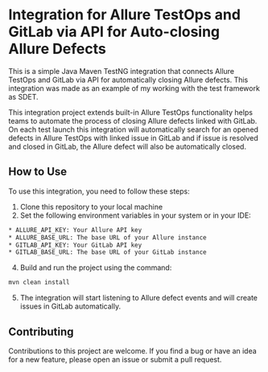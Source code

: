 # Integration for Allure TestOps and GitLab via API for Auto-closing Allure Defects

This is a simple Java Maven TestNG integration that connects Allure TestOps and GitLab via API for automatically closing 
Allure defects.
This integration was made as an example of my working with the test framework as SDET.

This integration project extends built-in Allure TestOps functionality helps teams to automate the process of closing 
Allure defects linked with GitLab. On each test launch this integration will automatically search for an opened 
defects in Allure TestOps with linked issue in GitLab and if issue is resolved and closed in GitLab, the 
Allure defect will also be automatically closed.

## How to Use

To use this integration, you need to follow these steps:

1. Clone this repository to your local machine
2. Set the following environment variables in your system or in your IDE:

```bash
* ALLURE_API_KEY: Your Allure API key
* ALLURE_BASE_URL: The base URL of your Allure instance
* GITLAB_API_KEY: Your GitLab API key
* GITLAB_BASE_URL: The base URL of your GitLab instance
```
4. Build and run the project using the command:
```bash
mvn clean install
```
5. The integration will start listening to Allure defect events and will create issues in GitLab automatically.

## Contributing

Contributions to this project are welcome. If you find a bug or have an idea for a new feature, please open an issue or
submit a pull request.